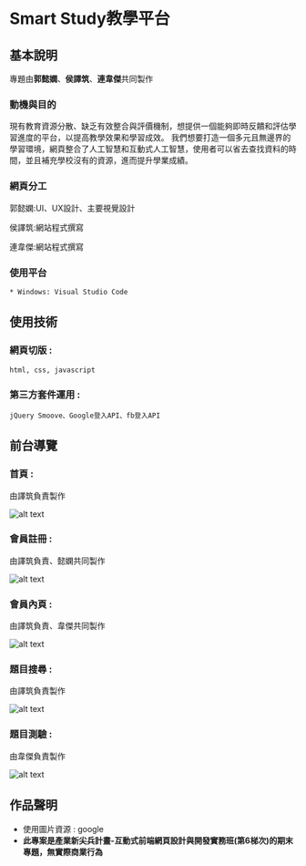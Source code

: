 # Smart Study教學平台

## 基本說明
專題由**郭懿嫻**、**侯譯筑**、**連韋傑**共同製作
### 動機與目的
現有教育資源分散、缺乏有效整合與評價機制，想提供一個能夠即時反饋和評估學習進度的平台，以提高教學效果和學習成效。
我們想要打造一個多元且無邊界的學習環境，網頁整合了人工智慧和互動式人工智慧，使用者可以省去查找資料的時間，並且補充學校沒有的資源，進而提升學業成績。
### 網頁分工
郭懿嫻:UI、UX設計、主要視覺設計

侯譯筑:網站程式撰寫

連韋傑:網站程式撰寫


	
	
### 使用平台
	* Windows: Visual Studio Code
## 使用技術
### 網頁切版 :
	html, css, javascript
### 第三方套件運用 :
	jQuery Smoove、Google登入API、fb登入API
## 前台導覽

### 首頁 : 
由譯筑負責製作

![alt text](image.png)

### 會員註冊 : 
由譯筑負責、懿嫻共同製作

![alt text](image-3.png)

### 會員內頁 : 
由譯筑負責、韋傑共同製作

![alt text](image-1.png)

### 題目搜尋 : 
由譯筑負責製作

![alt text](image-4.png)

### 題目測驗 : 
由韋傑負責製作

![alt text](image-2.png)

## 作品聲明

* 使用圖片資源 : google
*  **此專案是產業新尖兵計畫-互動式前端網頁設計與開發實務班(第6梯次)的期末專題，無實際商業行為**
